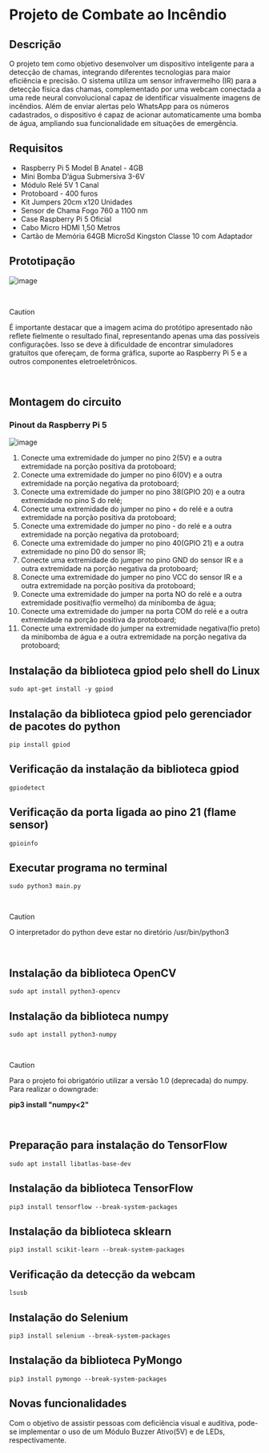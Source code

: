 # Projeto de Combate ao Incêndio

## Descrição
O projeto tem como objetivo desenvolver um dispositivo inteligente para a detecção de chamas, integrando diferentes tecnologias para maior eficiência e precisão. O sistema utiliza um sensor infravermelho (IR) para a detecção física das chamas, complementado por uma webcam conectada a uma rede neural convolucional capaz de identificar visualmente imagens de incêndios. Além de enviar alertas pelo WhatsApp para os números cadastrados, o dispositivo é capaz de acionar automaticamente uma bomba de água, ampliando sua funcionalidade em situações de emergência.

## Requisitos
 - Raspberry Pi 5 Model B Anatel - 4GB 
 - Mini Bomba D’água Submersiva 3-6V
 - Módulo Relé 5V 1 Canal
 - Protoboard - 400 furos
 - Kit Jumpers 20cm x120 Unidades
 - Sensor de Chama Fogo 760 a 1100 nm
 - Case Raspberry Pi 5 Oficial
 - Cabo Micro HDMI 1,50 Metros
 - Cartão de Memória 64GB MicroSd Kingston Classe 10 com Adaptador

## Prototipação
![image](https://github.com/user-attachments/assets/ec15b02d-56f0-45f2-ab42-6bb226c082a8)

<br>

> [!CAUTION]
> É importante destacar que a imagem acima do protótipo apresentado não reflete fielmente o resultado final, representando apenas uma das possíveis configurações. Isso se deve à dificuldade de encontrar simuladores gratuitos que ofereçam, de forma gráfica, suporte ao Raspberry Pi 5 e a outros componentes eletroeletrônicos.

<br>

## Montagem do circuito
### Pinout da Raspberry Pi 5
![image](https://github.com/user-attachments/assets/267423cd-4968-404b-a3ab-0c3b1d964dd5)
<br>

1. Conecte uma extremidade do jumper no pino 2(5V) e a outra extremidade na porção positiva da protoboard;
2. Conecte uma extremidade do jumper no pino 6(0V) e a outra extremidade na porção negativa da protoboard;
3. Conecte uma extremidade do jumper no pino 38(GPIO 20) e a outra extremidade no pino S do relé;
4. Conecte uma extremidade do jumper no pino + do relé e a outra extremidade na porção positiva da protoboard;
5. Conecte uma extremidade do jumper no pino - do relé e a outra extremidade na porção negativa da protoboard;
6. Conecte uma extremidade do jumper no pino 40(GPIO 21) e a outra extremidade no pino D0 do sensor IR;
7. Conecte uma extremidade do jumper no pino GND do sensor IR e a outra extremidade na porção negativa da protoboard;
8. Conecte uma extremidade do jumper no pino VCC do sensor IR e a outra extremidade na porção positiva da protoboard;
9. Conecte uma extremidade do jumper na porta NO do relé e a outra extremidade positiva(fio vermelho) da minibomba de água;
10. Conecte uma extremidade do jumper na porta COM do relé e a outra extremidade na porção positiva da protoboard;
11. Conecte uma extremidade do jumper na extremidade negativa(fio preto) da minibomba de água e a outra extremidade na porção negativa da protoboard;

## Instalação da biblioteca gpiod pelo shell do Linux
```
sudo apt-get install -y gpiod
```
## Instalação da biblioteca gpiod pelo gerenciador de pacotes do python
```
pip install gpiod
```
## Verificação da instalação da biblioteca gpiod
```
gpiodetect
```
## Verificação da porta ligada ao pino 21 (flame sensor)
```
gpioinfo
```
## Executar programa no terminal
```
sudo python3 main.py
```
<br>

> [!CAUTION]
> O interpretador do python deve estar no diretório /usr/bin/python3

<br>

## Instalação da biblioteca OpenCV
```
sudo apt install python3-opencv
```
## Instalação da biblioteca numpy
```
sudo apt install python3-numpy
```
<br>

> [!CAUTION]
> Para o projeto foi obrigatório utilizar a versão 1.0 (deprecada) do numpy. Para realizar o downgrade:
> 
> **pip3 install "numpy<2"**

<br>

## Preparação para instalação do TensorFlow
```
sudo apt install libatlas-base-dev
```

## Instalação da biblioteca TensorFlow
```
pip3 install tensorflow --break-system-packages
```

## Instalação da biblioteca sklearn
```
pip3 install scikit-learn --break-system-packages
```

## Verificação da detecção da webcam 
```
lsusb
```

## Instalação do Selenium
```
pip3 install selenium --break-system-packages
```

## Instalação da biblioteca PyMongo
```
pip3 install pymongo --break-system-packages
```

## Novas funcionalidades
Com o objetivo de assistir pessoas com deficiência visual e auditiva, pode-se implementar o uso de um Módulo Buzzer Ativo(5V) e de LEDs, respectivamente.
